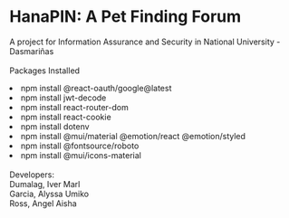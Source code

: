 # HanaPIN: A Pet Finding Forum

A project for Information Assurance and Security in National University - Dasmariñas<br/>
<br/>
Packages Installed
<li>npm install @react-oauth/google@latest</li>
<li>npm install jwt-decode</li>
<li>npm install react-router-dom</li>
<li>npm install react-cookie</li>
<li>npm install dotenv</li>
<li>npm install @mui/material @emotion/react @emotion/styled</li>
<li>npm install @fontsource/roboto</li>
<li>npm install @mui/icons-material</li>
<br/>
Developers:<br/>
Dumalag, Iver Marl<br/>
Garcia, Alyssa Umiko<br/>
Ross, Angel Aisha<br/>


